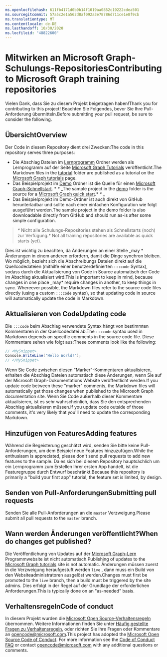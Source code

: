 ```yaml
---
ms.openlocfilehash: 611fb4171d0b9b14f1019aa0852c19222cdea501
ms.sourcegitcommit: 57a5c2e1a562d8af092a3e78786d711ce1e8f9cb
ms.translationtype: MT
ms.contentlocale: de-DE
ms.lasthandoff: 10/30/2020
ms.locfileid: "48822600"
---
```

# <a name="contributing-to-microsoft-graph-training-repositories"></a><span data-ttu-id="d54d7-101">Mitwirken an Microsoft Graph-Schulungs-Repositories</span><span class="sxs-lookup"><span data-stu-id="d54d7-101">Contributing to Microsoft Graph training repositories</span></span>

<span data-ttu-id="d54d7-102">Vielen Dank, dass Sie zu diesem Projekt beigetragen haben!</span><span class="sxs-lookup"><span data-stu-id="d54d7-102">Thank you for contributing to this project!</span></span> <span data-ttu-id="d54d7-103">Beachten Sie Folgendes, bevor Sie Ihre Pull-Anforderung übermitteln.</span><span class="sxs-lookup"><span data-stu-id="d54d7-103">Before submitting your pull request, be sure to consider the following.</span></span>

## <a name="overview"></a><span data-ttu-id="d54d7-104">Übersicht</span><span class="sxs-lookup"><span data-stu-id="d54d7-104">Overview</span></span>

<span data-ttu-id="d54d7-105">Der Code in diesem Repository dient drei Zwecken:</span><span class="sxs-lookup"><span data-stu-id="d54d7-105">The code in this repository serves three purposes:</span></span>

- <span data-ttu-id="d54d7-106">Die Abschlag Dateien im [Lernprogramm](/tutorial) Ordner werden als Lernprogramm auf der Seite [Microsoft Graph Tutorials](https://docs.microsoft.com/graph/tutorials) veröffentlicht.</span><span class="sxs-lookup"><span data-stu-id="d54d7-106">The Markdown files in the [tutorial](/tutorial) folder are published as a tutorial on the [Microsoft Graph tutorials](https://docs.microsoft.com/graph/tutorials) page.</span></span>
- <span data-ttu-id="d54d7-107">Das Beispielprojekt im [Demo](/demo) Ordner ist die Quelle für einen [Microsoft Graph-Schnellstart](https://developer.microsoft.com/graph/quick-start). \* *\** _</span><span class="sxs-lookup"><span data-stu-id="d54d7-107">The sample project in the [demo](/demo) folder is the source for a [Microsoft Graph quick start](https://developer.microsoft.com/graph/quick-start).\* *\** _</span></span>
- <span data-ttu-id="d54d7-108">Das Beispielprojekt im Demo-Ordner ist auch direkt von GitHub herunterladbar und sollte nach einer einfachen Konfiguration wie folgt ausgeführt werden.</span><span class="sxs-lookup"><span data-stu-id="d54d7-108">The sample project in the demo folder is also downloadable directly from GitHub and should run as-is after some simple configuration.</span></span>

> <span data-ttu-id="d54d7-109">_*\**_ Nicht alle Schulungs-Repositories stehen als Schnellstarts (noch) zur Verfügung.</span><span class="sxs-lookup"><span data-stu-id="d54d7-109">_*\**_ Not all training repositories are available as quick starts (yet).</span></span>

<span data-ttu-id="d54d7-110">Dies ist wichtig zu beachten, da Änderungen an einer Stelle _may \* Änderungen in einem anderen erfordern, damit die Dinge synchron bleiben. Wo möglich, bezieht sich die Abschreibungs Dateien direkt auf die Quellcodedateien (mithilfe einer benutzerdefinierten `:::code` Syntax), sodass durch die Aktualisierung von Code in Source automatisch der Code im Abschlag aktualisiert wird.</span><span class="sxs-lookup"><span data-stu-id="d54d7-110">This is important to keep in mind, because changes in one place _may\* require changes in another, to keep things in sync. Whereever possible, the Markdown files refer to the source code files directly (using a custom `:::code` syntax), so that updating code in source will automatically update the code in Markdown.</span></span>

## <a name="updating-code"></a><span data-ttu-id="d54d7-111">Aktualisieren von Code</span><span class="sxs-lookup"><span data-stu-id="d54d7-111">Updating code</span></span>

<span data-ttu-id="d54d7-112">Die `:::code` beim Abschlag verwendete Syntax hängt von bestimmten Kommentaren in der Quellcodedatei ab.</span><span class="sxs-lookup"><span data-stu-id="d54d7-112">The `:::code` syntax used in Markdown depends on specific comments in the source code file.</span></span> <span data-ttu-id="d54d7-113">Diese Kommentare sehen wie folgt aus:</span><span class="sxs-lookup"><span data-stu-id="d54d7-113">These comments look like the following:</span></span>

```csharp
// <MySnippet>
Console.WriteLine("Hello World!");
// </MySnippet>
```

<span data-ttu-id="d54d7-114">Wenn Sie Code zwischen diesen "Marker"-Kommentaren aktualisieren, erhalten die Abschlag Dateien automatisch diese Änderungen, wenn Sie auf der Microsoft Graph-Dokumentations Website veröffentlicht werden.</span><span class="sxs-lookup"><span data-stu-id="d54d7-114">If you update code between these "marker" comments, the Markdown files will automatically get those changes when published to the Microsoft Graph documentation site.</span></span> <span data-ttu-id="d54d7-115">Wenn Sie Code außerhalb dieser Kommentare aktualisieren, ist es sehr wahrscheinlich, dass Sie den entsprechenden Abschlag aktualisieren müssen.</span><span class="sxs-lookup"><span data-stu-id="d54d7-115">If you update code outside of those comments, it's very likely that you'll need to update the corresponding Markdown.</span></span>

## <a name="adding-features"></a><span data-ttu-id="d54d7-116">Hinzufügen von Features</span><span class="sxs-lookup"><span data-stu-id="d54d7-116">Adding features</span></span>

<span data-ttu-id="d54d7-117">Während die Begeisterung geschätzt wird, senden Sie bitte keine Pull-Anforderungen, um dem Beispiel neue Features hinzuzufügen.</span><span class="sxs-lookup"><span data-stu-id="d54d7-117">While the enthusiasm is appreciated, please don't send pull requests to add new features to the sample.</span></span> <span data-ttu-id="d54d7-118">Da es sich bei diesem Repository hauptsächlich um ein Lernprogramm zum Erstellen Ihrer ersten App handelt, ist die Featuregruppe durch Entwurf beschränkt.</span><span class="sxs-lookup"><span data-stu-id="d54d7-118">Because this repository is primarily a "build your first app" tutorial, the feature set is limited, by design.</span></span>

## <a name="submitting-pull-requests"></a><span data-ttu-id="d54d7-119">Senden von Pull-Anforderungen</span><span class="sxs-lookup"><span data-stu-id="d54d7-119">Submitting pull requests</span></span>

<span data-ttu-id="d54d7-120">Senden Sie alle Pull-Anforderungen an die `master` Verzweigung.</span><span class="sxs-lookup"><span data-stu-id="d54d7-120">Please submit all pull requests to the `master` branch.</span></span>

<!-- markdownlint-disable MD026 -->
## <a name="when-do-changes-get-published"></a><span data-ttu-id="d54d7-121">Wann werden Änderungen veröffentlicht?</span><span class="sxs-lookup"><span data-stu-id="d54d7-121">When do changes get published?</span></span>
<!-- markdownlint-enable MD026 -->

<span data-ttu-id="d54d7-122">Die Veröffentlichung von Updates auf der [Microsoft Graph-Lern](https://docs.microsoft.com/graph/tutorials) Programmwebsite ist nicht automatisch.</span><span class="sxs-lookup"><span data-stu-id="d54d7-122">Publishing of updates to the [Microsoft Graph tutorials](https://docs.microsoft.com/graph/tutorials) site is not automatic.</span></span> <span data-ttu-id="d54d7-123">Änderungen müssen zuerst in die Verzweigung heraufgestuft werden `live` , dann muss ein Build von den Websiteadministratoren ausgelöst werden.</span><span class="sxs-lookup"><span data-stu-id="d54d7-123">Changes must first be promoted to the `live` branch, then a build must be triggered by the site admins.</span></span> <span data-ttu-id="d54d7-124">Dies erfolgt in der Regel auf der Grundlage der erforderlichen Anforderungen.</span><span class="sxs-lookup"><span data-stu-id="d54d7-124">This is typically done on an "as-needed" basis.</span></span>

## <a name="code-of-conduct"></a><span data-ttu-id="d54d7-125">Verhaltensregeln</span><span class="sxs-lookup"><span data-stu-id="d54d7-125">Code of conduct</span></span>

<span data-ttu-id="d54d7-p106">In diesem Projekt wurden die [Microsoft Open Source-Verhaltensregeln](https://opensource.microsoft.com/codeofconduct/) übernommen. Weitere Informationen finden Sie unter [Häufig gestellte Fragen zu Verhaltensregeln](https://opensource.microsoft.com/codeofconduct/faq/), oder richten Sie Ihre Fragen oder Kommentare an [opencode@microsoft.com](mailto:opencode@microsoft.com).</span><span class="sxs-lookup"><span data-stu-id="d54d7-p106">This project has adopted the [Microsoft Open Source Code of Conduct](https://opensource.microsoft.com/codeofconduct/). For more information see the [Code of Conduct FAQ](https://opensource.microsoft.com/codeofconduct/faq/) or contact [opencode@microsoft.com](mailto:opencode@microsoft.com) with any additional questions or comments.</span></span>
